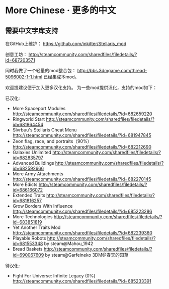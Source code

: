 # More Chinese · 更多的中文
## 需要中文字库支持

在GitHub上维护： https://github.com/inkitter/Stellaris_mod

创意工坊： http://steamcommunity.com/sharedfiles/filedetails/?id=687203571

同时我做了一个轻量的mod整合包： http://bbs.3dmgame.com/thread-5096002-1-1.html 已经集成本mod。

欢迎提建议便于加入更多汉化支持。
为一些mod提供汉化，支持的mod如下：


已汉化:

 * More Spaceport Modules http://steamcommunity.com/sharedfiles/filedetails/?id=682659220
 * Ringworld Start http://steamcommunity.com/sharedfiles/filedetails/?id=681864454
 * Slvrbuu's Stellaris Cheat Menu http://steamcommunity.com/sharedfiles/filedetails/?id=681947845
 * Zeon flag, race, and portraits（90%） http://steamcommunity.com/sharedfiles/filedetails/?id=682212690
 * Galaxies Unlimited http://steamcommunity.com/sharedfiles/filedetails/?id=682835797
 * Advanced Buildings http://steamcommunity.com/sharedfiles/filedetails/?id=682592666
 * More Army Attachments http://steamcommunity.com/sharedfiles/filedetails/?id=682270145
 * More Edicts http://steamcommunity.com/sharedfiles/filedetails/?id=686166072
 * Extended Traits http://steamcommunity.com/sharedfiles/filedetails/?id=681816257
 * Grow Borders With Influence http://steamcommunity.com/sharedfiles/filedetails/?id=685223286
 * More Technologies http://steamcommunity.com/sharedfiles/filedetails/?id=683851819
 * Yet Another Traits Mod http://steamcommunity.com/sharedfiles/filedetails/?id=682239360
 * Playable Robots http://steamcommunity.com/sharedfiles/filedetails/?id=681553348 by steam@Mahou_1942 
 * Bread Baskets http://steamcommunity.com/sharedfiles/filedetails/?id=690067609 by steam@Garfeineko 3DM@春天的园草

待汉化:
 * Fight For Universe: Infinite Legacy (0%) http://steamcommunity.com/sharedfiles/filedetails/?id=685233391